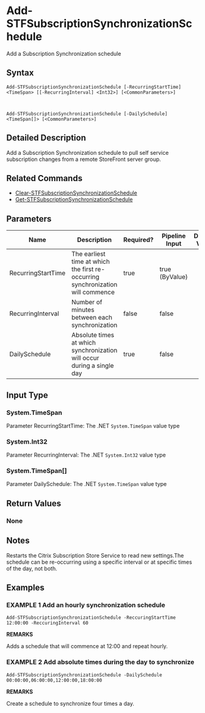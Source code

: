 ﻿# Add-STFSubscriptionSynchronizationSchedule

Add a Subscription Synchronization schedule

## Syntax

```
Add-STFSubscriptionSynchronizationSchedule [-RecurringStartTime] <TimeSpan> [[-RecurringInterval] <Int32>] [<CommonParameters>]



Add-STFSubscriptionSynchronizationSchedule [-DailySchedule] <TimeSpan[]> [<CommonParameters>]
```

## Detailed Description

Add a Subscription Synchronization schedule to pull self service subscription changes from a remote StoreFront server group.

## Related Commands

* [Clear-STFSubscriptionSynchronizationSchedule](./Clear-STFSubscriptionSynchronizationSchedule)
* [Get-STFSubscriptionSynchronizationSchedule](./Get-STFSubscriptionSynchronizationSchedule)

## Parameters

| Name   | Description | Required? | Pipeline Input | Default Value |
| --- | --- | --- | --- | --- |
|RecurringStartTime|The earliest time at which the first re-occurring synchronization will commence|true|true (ByValue)| |
|RecurringInterval|Number of minutes between each synchronization|false|false| |
|DailySchedule|Absolute times at which synchronization will occur during a single day|true|false| |

## Input Type

### System.TimeSpan

Parameter RecurringStartTime: The .NET `System.TimeSpan` value type

### System.Int32

Parameter RecurringInterval: The .NET `System.Int32` value type

### System.TimeSpan[]

Parameter DailySchedule: The .NET `System.TimeSpan` value type

## Return Values

### None

## Notes

Restarts the Citrix Subscription Store Service to read new settings.The schedule can be re-occurring using a specific interval or at specific times of the day, not both.

## Examples

### EXAMPLE 1 Add an hourly synchronization schedule

```
Add-STFSubscriptionSynchronizationSchedule -ReccuringStartTime 12:00:00 -ReccuringInterval 60
```

**REMARKS**

Adds a schedule that will commence at 12:00 and repeat hourly.

### EXAMPLE 2 Add absolute times during the day to synchronize

```
Add-STFSubscriptionSynchronizationSchedule -DailySchedule 00:00:00,06:00:00,12:00:00,18:00:00
```

**REMARKS**

Create a schedule to synchronize four times a day.
